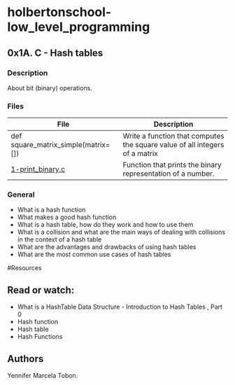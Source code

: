 # holbertonschool-low_level_programming

## 0x1A. C - Hash tables
### Description
About bit (binary) operations.


### Files

| File | Description |
| ------ | ------ |
| def square_matrix_simple(matrix=[]) | Write a function that computes the square value of all integers of a matrix |
| [1-print_binary.c]() | Function that prints the binary representation of a number. |


### General

* What is a hash function
* What makes a good hash function
* What is a hash table, how do they work and how to use them
* What is a collision and what are the main ways of dealing with collisions in the context of a hash table
* What are the advantages and drawbacks of using hash tables
* What are the most common use cases of hash tables

#Resources
## Read or watch:

* What is a HashTable Data Structure - Introduction to Hash Tables , Part 0
* Hash function
* Hash table
* Hash Functions

## Authors

Yennifer Marcela Tobon.

